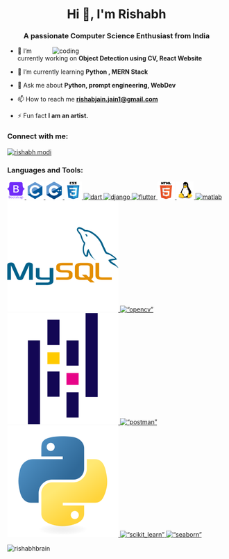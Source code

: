 <h1 align="center">Hi 👋, I'm Rishabh</h1>
<h3 align="center">A passionate Computer Science Enthusiast from India</h3>
<img align="right" alt="coding" width="400" src="https://encrypted-tbn0.gstatic.com/images?q=tbn:ANd9GcTENqHmmRXf4eKZsLmSx2E-4odiXy5fLxiLfw&usqp=CAU">

- 🔭 I’m currently working on **Object Detection using CV, React Website**

- 🌱 I’m currently learning **Python , MERN Stack**

- 💬 Ask me about **Python, prompt engineering, WebDev**

- 📫 How to reach me **rishabjain.jain1@gmail.com**

- ⚡ Fun fact **I am an artist.**

<h3 align="left">Connect with me:</h3>
<p align="left">
<a href="https://linkedin.com/in/rishabh modi" target="blank"><img align="center" src="https://raw.githubusercontent.com/rahuldkjain/github-profile-readme-generator/master/src/images/icons/Social/linked-in-alt.svg" alt="rishabh modi" height="30" width="40" /></a>
</p>

<h3 align="left">Languages and Tools:</h3>
<p align="left"> <a href="https://getbootstrap.com" target="_blank" rel="noreferrer"> <img src="https://raw.githubusercontent.com/devicons/devicon/master/icons/bootstrap/bootstrap-plain-wordmark.svg" alt="bootstrap" width="40" height="40"/> </a> <a href="https://www.cprogramming.com/" target="_blank" rel="noreferrer"> <img src="https://raw.githubusercontent.com/devicons/devicon/master/icons/c/c-original.svg" alt="c" width="40" height="40"/> </a> <a href="https://www.w3schools.com/cpp/" target="_blank" rel="noreferrer"> <img src="https://raw.githubusercontent.com/devicons/devicon/master/icons/cplusplus/cplusplus-original.svg" alt="cplusplus" width="40" height="40"/> </a> <a href="https://www.w3schools.com/css/" target="_blank" rel="noreferrer"> <img src="https://raw.githubusercontent.com/devicons/devicon/master/icons/css3/css3-original-wordmark.svg" alt="css3" width="40" height="40"/> </a> <a href="https://dart.dev" target="_blank" rel="noreferrer"> <img src="https://www.vectorlogo.zone/logos/dartlang/dartlang-icon.svg" alt="dart" width="40" height="40"/> </a> <a href="https://www.djangoproject.com/" target="_blank" rel="noreferrer"> <img src="https://cdn.worldvectorlogo.com/logos/django.svg" alt="django" width="40" height="40"/> </a> <a href="https://flutter.dev" target="_blank" rel="noreferrer"> <img src="https://www.vectorlogo.zone/logos/flutterio/flutterio-icon.svg" alt="flutter" width="40" height="40"/> </a> <a href="https://www.w3.org/html/" target="_blank" rel="noreferrer"> <img src="https://raw.githubusercontent.com/devicons/devicon/master/icons/html5/html5-original-wordmark.svg" alt="html5" width="40" height="40"/> </a> <a href="https://www.linux.org/" target="_blank" rel="noreferrer"> <img src="https://raw.githubusercontent.com/devicons/devicon/master/icons/linux/linux-original.svg" alt="linux" width="40" height "40"/> </a> <a href "https://www.mathworks.com/" target="_blank " rel=noreferrer> <img src "https://upload.wikimedia.org/wikipedia/commons/2/21/Matlab_Logo.png " alt=matlab width=40 height=40/> </a> <a href=https://www.mysql.com/ target=_blank rel=noreferrer> <img src=https://raw.githubusercontent.com/devicons/devicon/master/icons/mysql/mysql-original-wordmark.svg alt=“mysql” width=“40” height=“40”/> </a> <a href=https://opencv.org/ target=_blank rel=noreferrer> <img src=https://www.vectorlogo.zone/logos/opencv/opencv-icon.svg alt=“opencv” width=“40” height=“40”/> </a> <a href=https://pandas.pydata.org/ target=_blank rel=noreferrer> <img src=https://raw.githubusercontent.com/devicons/devicon/2ae2a900d2f041da66e950e4d48052658d850630/icons/pandas/pandas-original.svg alt=“pandas” width=“40” height=“40”/> </a> <a href=https://postman.com target=_blank rel=noreferrer> <img src=https://www.vectorlogo.zone/logos/getpostman/getpostman-icon.svg alt=“postman” width=“40” height=“40”/> </a> <a href=https://www.python.org target=_blank rel=noreferrer> <img src=https://raw.githubusercontent.com/devicons/devicon/master/icons/python/python-original.svg alt=“python” width=“40” height=“40”/> </a> <a href=https://scikit-learn.org/ target=_blank rel=noreferrer> <img src=https://upload.wikimedia.org/wikipedia/commons/0/05/Scikit_learn_logo_small.svg alt=“scikit_learn” width=“40” height=“40”/> </a> <a href=https://seaborn.pydata.org/ target=_blank rel=noreferrer> <img src=https://seaborn.pydata.org/_images/logo-mark-lightbg.svg alt=“seaborn” width=“40” height=“40”/> </a> </p>

<p><img align=center src=https://github-readme-stats.vercel.app/api/top-langs?username=rishabhbrain&show_icons=true&locale=en&layout=compact alt=rishabhbrain /></p>
